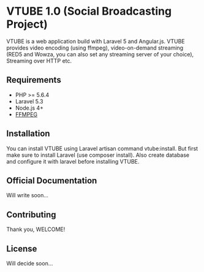# VTUBE 1.0 (Social Broadcasting Project)


VTUBE is a web application build with Laravel 5 and Angular.js. VTUBE provides video encoding (using ffmpeg), video-on-demand streaming (RED5 and Wowza, you can also set any streaming server of your choice), Streaming over HTTP etc. 

## Requirements

- PHP >= 5.6.4
- Laravel 5.3
- Node.js 4+
- [FFMPEG](https://ffmpeg.org/)

## Installation

You can install VTUBE using Laravel artisan command vtube:install. But first make sure to install Laravel (use composer install). Also create database and configure it with laravel before installing VTUBE.


## Official Documentation

Will write soon...

## Contributing

Thank you, WELCOME!

## License

Will decide soon...

